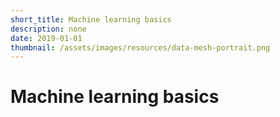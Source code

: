 ```yaml
---
short_title: Machine learning basics
description: none
date: 2019-01-01
thumbnail: /assets/images/resources/data-mesh-portrait.png
---
```


# Machine learning basics